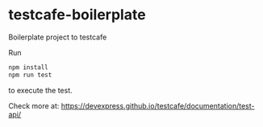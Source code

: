 # testcafe-boilerplate
Boilerplate project to testcafe

Run
  ```bash
  npm install
  npm run test
  ```
to execute the test.

Check more at: https://devexpress.github.io/testcafe/documentation/test-api/
